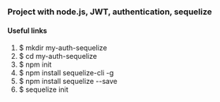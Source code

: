 ### Project with node.js, JWT, authentication, sequelize

 #### Useful links



  1. $ mkdir my-auth-sequelize
  2. $ cd my-auth-sequelize
  3. $ npm init
  4. $ npm install sequelize-cli -g
  5. $ npm install sequelize --save
  6. $ sequelize init
